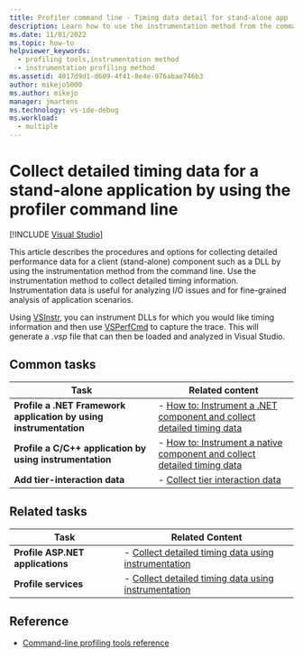 ```yaml
---
title: Profiler command line - Timing data detail for stand-alone app
description: Learn how to use the instrumentation method from the command line to collect detailed performance data for a stand-alone component.
ms.date: 11/01/2022
ms.topic: how-to
helpviewer_keywords: 
  - profiling tools,instrumentation method
  - instrumentation profiling method
ms.assetid: 4017d9d1-d609-4f41-8e4e-976abae746b3
author: mikejo5000
ms.author: mikejo
manager: jmartens
ms.technology: vs-ide-debug
ms.workload: 
  - multiple
---
```

# Collect detailed timing data for a stand-alone application by using the profiler command line

 [!INCLUDE [Visual Studio](~/includes/applies-to-version/vs-windows-only.md)]

This article describes the procedures and options for collecting detailed performance data for a client (stand-alone) component such as a DLL by using the instrumentation method from the command line. Use the instrumentation method to collect detailed timing information. Instrumentation data is useful for analyzing I/O issues and for fine-grained analysis of application scenarios.

Using [VSInstr](../profiling/vsinstr.md), you can instrument DLLs for which you would like timing information and then use [VSPerfCmd](../profiling/vsperfcmd.md) to capture the trace. This will generate a *.vsp* file that can then be loaded and analyzed in Visual Studio.

## Common tasks

|Task|Related content|
|----------|---------------------|
|**Profile a .NET Framework application by using instrumentation**|-   [How to: Instrument a .NET component and collect detailed timing data](../profiling/how-to-instrument-a-dotnet-framework-component-and-collect-timing-data.md)|
|**Profile a C/C++ application by using instrumentation**|-   [How to: Instrument a native component and collect detailed timing data](../profiling/how-to-instrument-a-native-component-and-collect-timing-data.md)|
|**Add tier-interaction data**|-   [Collect tier interaction data](../profiling/adding-tier-interaction-data-from-the-command-line.md)|

## Related tasks

|Task|Related Content|
|----------|---------------------|
|**Profile ASP.NET applications**|-   [Collect detailed timing data using instrumentation](../profiling/collecting-detailed-timing-data-aspnet-profiler-instrumentation-method.md)|
|**Profile services**|-   [Collect detailed timing data using instrumentation](../profiling/collecting-detailed-timing-data-for-services-by-using-the-instrumentation-method.md)|

## Reference
- [Command-line profiling tools reference](../profiling/command-line-profiling-tools-reference.md)
